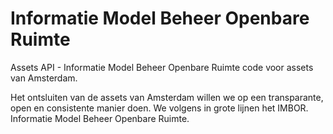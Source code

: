 # Informatie Model Beheer Openbare Ruimte

Assets API - Informatie Model Beheer Openbare Ruimte code voor assets van Amsterdam.

Het ontsluiten van de assets van Amsterdam willen we op een transparante, open en consistente manier doen. 
We volgens in grote lijnen het IMBOR. Informatie Model Beheer Openbare Ruimte.

